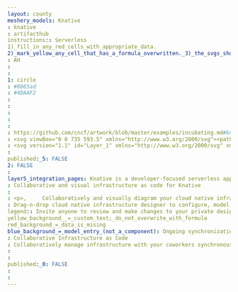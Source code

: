 ```yaml
---
layout: county 
meshery_models: Knative
: knative
: artifacthub
instructions:: Serverless
1)_fill_in_any_red_cells_with_appropriate_data.
2)_mark_yellow_any_cell_that_has_a_formula_overwritten._3)_the_svgs_shouldn't_have_xml_header_they_are_added_programmatically_through_workflows: Installable Platform
: AH
: 
: 
1: circle
: #0865ad
: #4DAAF2
: 
: 
: 
: 
: 
: https://github.com/cncf/artwork/blob/master/examples/incubating.md#knative-logos
: <svg viewBox="0 0 735 593.5" xmlns="http://www.w3.org/2000/svg"><path fill="#0865ad" d="M297.496 1.488 65.749 113.096a15.035 15.035 0 0 0-8.135 10.194L.377 374.065a15.02 15.02 0 0 0 2.902 12.711l160.376 201.108a15.038 15.038 0 0 0 11.747 5.657H432.63c4.571 0 8.895-2.085 11.747-5.657l160.376-201.108a15.023 15.023 0 0 0 2.903-12.711L550.418 123.29a15.019 15.019 0 0 0-8.135-10.194L310.536 1.488a15.022 15.022 0 0 0-13.04 0"/><path fill="#fff" d="M221.845 210.533h51.054v100.764h1.017c5.072-8.798 10.48-16.907 15.552-25.023l51.736-75.741h63.225l-75.398 97.039 79.455 130.856h-60.18l-55.792-98.394-19.615 24.005v74.389h-51.054V210.533Z"/><path fill="#6695ca" d="m585.328 1.307-91.112 33.16a7.521 7.521 0 0 0-3.935 3.306l-48.478 83.964a7.513 7.513 0 0 0-.892 5.066l16.835 95.483a7.495 7.495 0 0 0 2.568 4.453l74.277 62.319a7.507 7.507 0 0 0 4.828 1.76h96.957a7.515 7.515 0 0 0 4.831-1.76l74.274-62.319a7.508 7.508 0 0 0 2.567-4.453l16.839-95.483a7.538 7.538 0 0 0-.896-5.066l-48.474-83.964a7.526 7.526 0 0 0-3.939-3.306l-91.112-33.16a7.5 7.5 0 0 0-5.138 0"/><path fill="#fff" d="M570.231 111.865a59.358 59.358 0 0 1 5.654-4.821 37.76 37.76 0 0 1 6.228-3.773c2.192-1.052 4.559-1.866 7.101-2.452 2.542-.585 5.301-.876 8.281-.876 4.91 0 9.265.848 13.063 2.542 3.801 1.694 7.001 4.067 9.603 7.101 2.602 3.04 4.558 6.663 5.873 10.871 1.316 4.205 1.976 8.826 1.976 13.851v57.423h-24.115v-57.423c0-5.025-1.168-8.929-3.5-11.706-2.342-2.775-5.786-4.162-10.351-4.162-3.385 0-6.569.73-9.556 2.192-2.981 1.462-5.814 3.504-8.498 6.137v64.962h-24.202v-90.389h14.903c3.04 0 5.057 1.403 6.056 4.211l1.484 6.312Z"/></svg>
: <svg version="1.1" id="Layer_1" xmlns="http://www.w3.org/2000/svg" xmlns:xlink="http://www.w3.org/1999/xlink" x="0px" y="0px", 	 viewBox="0 0 735 593.5" style="enable-background:new 0 0 735 593.5;" xml:space="preserve">, <style type="text/css">, 	.st0{fill:#FFFFFF;}, 	.st1{opacity:0.8;fill:#FFFFFF;}, </style>, <path class="st0" d="M297.5,1.5L65.7,113.1c-4.1,2-7.1,5.7-8.1,10.2L0.4,374.1c-1,4.5,0.1,9.1,2.9,12.7l160.4,201.1, 	c2.9,3.6,7.2,5.7,11.7,5.7h257.2c4.6,0,8.9-2.1,11.7-5.7l160.4-201.1c2.9-3.6,3.9-8.3,2.9-12.7l-57.2-250.8c-1-4.5-4-8.2-8.1-10.2, 	L310.5,1.5C306.4-0.5,301.6-0.5,297.5,1.5"/>, <path d="M221.8,210.5h51.1v100.8h1c5.1-8.8,10.5-16.9,15.6-25l51.7-75.7h63.2l-75.4,97l79.5,130.9h-60.2L292.5,340l-19.6,24v74.4, 	h-51.1L221.8,210.5L221.8,210.5z"/>, <path class="st1" d="M585.3,1.3l-91.1,33.2c-1.7,0.6-3.1,1.8-3.9,3.3l-48.5,84c-0.9,1.5-1.2,3.3-0.9,5.1l16.8,95.5, 	c0.3,1.7,1.2,3.3,2.6,4.5l74.3,62.3c1.4,1.1,3.1,1.8,4.8,1.8h97c1.8,0,3.5-0.6,4.8-1.8l74.3-62.3c1.4-1.1,2.3-2.7,2.6-4.5l16.8-95.5, 	c0.3-1.7,0-3.5-0.9-5.1l-48.5-84c-0.9-1.5-2.3-2.7-3.9-3.3L590.5,1.3C588.8,0.7,587,0.7,585.3,1.3"/>, <path d="M570.2,111.9c1.8-1.7,3.7-3.3,5.7-4.8c1.9-1.5,4-2.7,6.2-3.8c2.2-1.1,4.6-1.9,7.1-2.5c2.5-0.6,5.3-0.9,8.3-0.9, 	c4.9,0,9.3,0.8,13.1,2.5c3.8,1.7,7,4.1,9.6,7.1c2.6,3,4.6,6.7,5.9,10.9c1.3,4.2,2,8.8,2,13.9v57.4h-24.1v-57.4c0-5-1.2-8.9-3.5-11.7, 	c-2.3-2.8-5.8-4.2-10.4-4.2c-3.4,0-6.6,0.7-9.6,2.2c-3,1.5-5.8,3.5-8.5,6.1v65h-24.2v-90.4h14.9c3,0,5.1,1.4,6.1,4.2L570.2,111.9, 	L570.2,111.9z"/>, </svg>
: 
published:_5: FALSE
2: FALSE
: 
layer5_integration_pages: Knative is a developer-focused serverless application layer which is a great complement to the existing Kubernetes application constructs. Knative consists of two components: an HTTP-triggered autoscaling container runtime called “Knative Serving”, and a CloudEvents-over-HTTP asynchronous routing layer called “Knative Eventing”.
: Collaborative and visual infrastructure as code for Knative
: 
: <p>,     Collaboratively and visually diagram your cloud native infrastructure with GitOps-style pipeline integration. Design, test, and manage configuration your Kubernetes-based, containerized applications as a visual topology., </p>, <p>,     Looking for best practice cloud native design and deployment best practices? Choose from thousands of pre-built components in MeshMap. Choose from hundreds of ready-made design patterns by importing templates from Meshery Catalog or use our low code designer, MeshMap, to create and deploy your own cloud native infrastructure designs., </p>
: Drag-n-drop cloud native infrastructure designer to configure, model, and deploy your workloads.
legend:: Invite anyone to review and make changes to your private designs.
yellow_background__=_custom_text;_do_not_overwrite_with_formula
red_background_=_data_is_mising
blue_background_=_model_entry_(not_a_component): Ongoing synchronization of Kubernetes configuration and changes across any number of clusters.
: Collaborative Infrastructure as Code
: Collaboratively manage infrastructure with your coworkers synchronously sharing the same designs.
: 
: 
published:_0: FALSE
: 
: 
---
```

